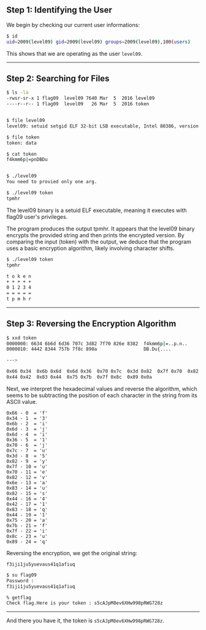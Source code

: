 ## Step 1: Identifying the User

We begin by checking our current user informations:

```bash
$ id
uid=2009(level09) gid=2009(level09) groups=2009(level09),100(users)
```

This shows that we are operating as the user `level09`.

---
## Step 2: Searching for Files

```bash
$ ls -la
-rwsr-sr-x 1 flag09  level09 7640 Mar  5  2016 level09
----r--r-- 1 flag09  level09   26 Mar  5  2016 token


$ file level09
level09: setuid setgid ELF 32-bit LSB executable, Intel 80386, version 1 (SYSV), dynamically linked (uses shared libs), for GNU/Linux 2.6.24, BuildID[sha1]=0x0e1c5a0dfb537112250e1c78d5afec3104abb143, not stripped

$ file token
token: data

$ cat token
f4kmm6p|=pnDBDu


$ ./level09
You need to provied only one arg.

$ ./level09 token
tpmhr
```
The level09 binary is a setuid ELF executable, meaning it executes with flag09 user's privileges.

The program produces the output tpmhr. It appears that the level09 binary encrypts the provided string and then prints the encrypted version.
By comparing the input (token) with the output, we deduce that the program uses a basic encryption algorithm, likely involving character shifts.

```bash
$ ./level09 token
tpmhr

t o k e n
+ + + + +
0 1 2 3 4
= = = = =
t p m h r
```

---
## Step 3: Reversing the Encryption Algorithm
```bash
$ xxd token
0000000: 6634 6b6d 6d36 707c 3d82 7f70 826e 8382  f4kmm6p|=..p.n..
0000010: 4442 8344 757b 7f8c 890a                 DB.Du{....

--->

0x66 0x34  0x6b 0x6d  0x6d 0x36  0x70 0x7c  0x3d 0x82  0x7f 0x70  0x82 0x6e  0x83 0x82
0x44 0x42  0x83 0x44  0x75 0x7b  0x7f 0x8c  0x89 0x0a
```

Next, we interpret the hexadecimal values and reverse the algorithm, which seems to be subtracting the position of each character in the string from its ASCII value.
```
0x66 - 0  = 'f'
0x34 - 1  = '3'
0x6b - 2  = 'i'
0x6d - 3  = 'j'
0x6d - 4  = 'i'
0x36 - 5  = '1'
0x70 - 6  = 'j'
0x7c - 7  = 'u'
0x3d - 8  = '5'
0x82 - 9  = 'y'
0x7f - 10 = 'u'
0x70 - 11 = 'e'
0x82 - 12 = 'v'
0x6e - 13 = 'a'
0x83 - 14 = 'u'
0x82 - 15 = 's'
0x44 - 16 = '4'
0x42 - 17 = '1'
0x83 - 18 = 'q'
0x44 - 19 = '1'
0x75 - 20 = 'a'
0x7b - 21 = 'f'
0x7f - 22 = 'i'
0x8c - 23 = 'u'
0x89 - 24 = 'q'
```

Reversing the encryption, we get the original string:
```
f3iji1ju5yuevaus41q1afiuq
```

```bash
$ su flag09
Password : 
f3iji1ju5yuevaus41q1afiuq

% getflag
Check flag.Here is your token : s5cAJpM8ev6XHw998pRWG728z
```
---

And there you have it, the token is `s5cAJpM8ev6XHw998pRWG728z`.
